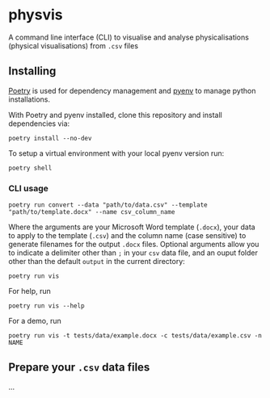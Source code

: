 # physvis
A command line interface (CLI) to visualise and analyse physicalisations (physical visualisations) from `.csv` files

## Installing

[Poetry](https://python-poetry.org/) is used for dependency management and
[pyenv](https://github.com/pyenv/pyenv) to manage python installations.

With Poetry and pyenv installed, clone this repository and install dependencies via:

```shell
poetry install --no-dev
```

To setup a virtual environment with your local pyenv version run:

```shell
poetry shell
```

### CLI usage

```shell
poetry run convert --data "path/to/data.csv" --template "path/to/template.docx" --name csv_column_name
```

Where the arguments are your Microsoft Word template (`.docx`), your data to apply to the template (`.csv`) and the column name (case sensitive) to generate filenames for the output `.docx` files. Optional arguments allow you to indicate a delimiter other than `;` in your `csv` data file, and an ouput folder other than the default `output` in the current directory:

```shell
poetry run vis
```

For help, run

```shell
poetry run vis --help
```

For a demo, run

```shell
poetry run vis -t tests/data/example.docx -c tests/data/example.csv -n NAME
```

## Prepare your `.csv` data files
...
